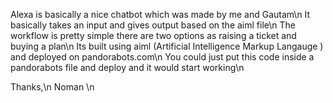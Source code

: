Alexa is basically a nice chatbot which was made by me and Gautam\n
It basically takes an input and gives output based on the aiml file\n
The workflow is pretty simple there are two options as raising a ticket and buying a plan\n
Its built using aiml (Artificial Intelligence Markup Langauge ) and deployed on pandorabots.com\n
You could just put this code inside a pandorabots file and deploy and it would start working\n

Thanks,\n
Noman \n

